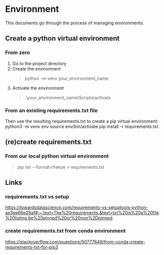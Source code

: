 # Environment
This documents go through the process of managing environments. 

## Create a python virtual environment

### From zero
1. Go to the project directory
2. Create the environment 
    > python -m venv your_environment_name
3. Activate the environment
    > .\your_environment_name\Scripts\activate

### From an existing requirements.txt file
Then use the resulting requirements.txt to create a pip virtual environment:
python3 -m venv env
source env/bin/activate
pip install -r requirements.txt

## (re)create requirements.txt
### From our local python virtual environment
> pip list --format=freeze > requirements.txt

## Links
### requirements.txt vs setup
https://towardsdatascience.com/requirements-vs-setuptools-python-ae3ee66e28af#:~:text=The%20requirements.&text=txt%20is%20a%20file%20listing,be%20pinned%20or%20non%2Dpinned.

### create requirements.txt from conda environment
https://stackoverflow.com/questions/50777849/from-conda-create-requirements-txt-for-pip3
